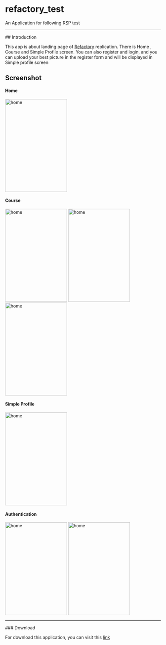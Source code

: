 # refactory_test

An Application for following RSP test
<hr>
## Introduction

This app is about landing page of [Refactory](https://refactory.id/) replication. There is Home , Course and Simple Profile screen.
You can also register and login, and you can upload your best picture in the register form and will be displayed in Simple profile screen

## Screenshot

#### Home
<img src="https://gitlab.com/Daffaal/data-json/-/raw/master/screenshot/Screenshot_20201217-235317.png" alt="home" width="200" height="300">

#### Course

<img src="https://gitlab.com/Daffaal/data-json/-/raw/master/screenshot/Screenshot_20201217-235329.png" alt="home" width="200" height="300"> <img src="https://gitlab.com/Daffaal/data-json/-/raw/master/screenshot/Screenshot_20201218-000757.png" alt="home" width="200" height="300"> <img src="https://gitlab.com/Daffaal/data-json/-/raw/master/screenshot/Screenshot_20201218-000809.png" alt="home" width="200" height="300">

#### Simple Profile

<img src="https://gitlab.com/Daffaal/data-json/-/raw/master/Screenshot_20201217-235337.png" alt="home" width="200" height="300">

#### Authentication

<img src="https://gitlab.com/Daffaal/data-json/-/raw/master/Screenshot_20201217-235355.png" alt="home" width="200" height="300"> <img src="https://gitlab.com/Daffaal/data-json/-/raw/master/Screenshot_20201217-235403.png" alt="home" width="200" height="300">
<hr>
### Download 

For download this application, you can visit this [link](https://drive.google.com/file/d/16eqyrAJpKhe8D3pyL4h1EemEg1N29LbG/view?usp=sharing)




